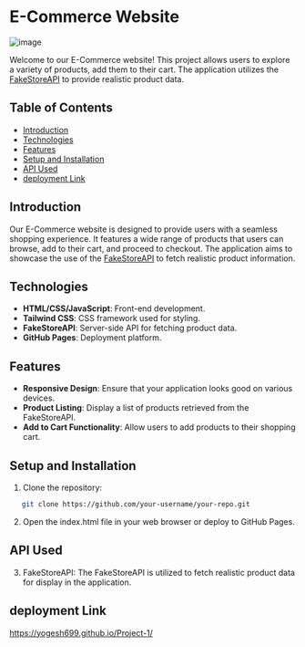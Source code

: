 # E-Commerce Website

![image](https://github.com/Yogesh699/Project-1/assets/143371945/f6f8dde4-cadf-4675-8e5b-6179f3978bcd)

Welcome to our E-Commerce website! This project allows users to explore a variety of products, add them to their cart. The application utilizes the [FakeStoreAPI](https://fakestoreapi.com/) to provide realistic product data.

## Table of Contents

- [Introduction](#introduction)
- [Technologies](#technologies)
- [Features](#features)
- [Setup and Installation](#setup-and-installation)
- [API Used](#api-used)
- [deployment Link](#Deployemnet-Link)

## Introduction

Our E-Commerce website is designed to provide users with a seamless shopping experience. It features a wide range of products that users can browse, add to their cart, and proceed to checkout. The application aims to showcase the use of the [FakeStoreAPI](https://fakestoreapi.com/) to fetch realistic product information.

## Technologies

- **HTML/CSS/JavaScript**: Front-end development.
- **Tailwind CSS**: CSS framework used for styling.
- **FakeStoreAPI**: Server-side API for fetching product data.
- **GitHub Pages**: Deployment platform.

## Features

- **Responsive Design**: Ensure that your application looks good on various devices.
- **Product Listing**: Display a list of products retrieved from the FakeStoreAPI.
- **Add to Cart Functionality**: Allow users to add products to their shopping cart.

## Setup and Installation

1. Clone the repository:

```bash
   git clone https://github.com/your-username/your-repo.git
```

2. Open the index.html file in your web browser or deploy to GitHub Pages.

## API Used
3. FakeStoreAPI: The FakeStoreAPI is utilized to fetch realistic product data for display in the application.

## deployment Link

https://yogesh699.github.io/Project-1/

